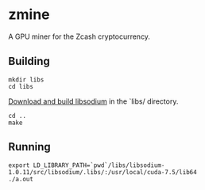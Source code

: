 # zmine
A GPU miner for the Zcash cryptocurrency.

## Building

    mkdir libs
    cd libs

[Download and build libsodium](https://download.libsodium.org/doc/installation/index.html) in the `libs/ directory.

    cd ..
    make

## Running

    export LD_LIBRARY_PATH=`pwd`/libs/libsodium-1.0.11/src/libsodium/.libs/:/usr/local/cuda-7.5/lib64
    ./a.out
